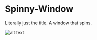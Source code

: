 # Spinny-Window
Literally just the title.
A window that spins.

![alt text](https://github.com/VictorSuciu/Spinny-Window/blob/master/Images/Spinny-Window-Gif-Large.gif)

